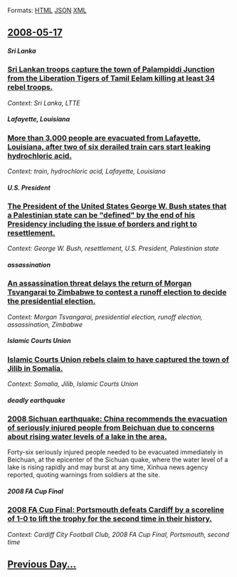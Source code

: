 
Formats: [HTML](2008/05/17/index.html)  [JSON](2008/05/17/index.json)  [XML](2008/05/17/index.xml)  

## [2008-05-17](/news/2008/05/17/index.md)

##### Sri Lanka
### [ Sri Lankan troops capture the town of Palampiddi Junction from the Liberation Tigers of Tamil Eelam killing at least 34 rebel troops. ](/news/2008/05/17/sri-lankan-troops-capture-the-town-of-palampiddi-junction-from-the-liberation-tigers-of-tamil-eelam-killing-at-least-34-rebel-troops.md)
_Context: Sri Lanka, LTTE_

##### Lafayette, Louisiana
### [ More than 3,000 people are evacuated from Lafayette, Louisiana, after two of six derailed train cars start leaking hydrochloric acid. ](/news/2008/05/17/more-than-3-000-people-are-evacuated-from-lafayette-louisiana-after-two-of-six-derailed-train-cars-start-leaking-hydrochloric-acid.md)
_Context: train, hydrochloric acid, Lafayette, Louisiana_

##### U.S. President
### [ The President of the United States George W. Bush states that a Palestinian state can be "defined" by the end of his Presidency including the issue of borders and right to resettlement. ](/news/2008/05/17/the-president-of-the-united-states-george-w-bush-states-that-a-palestinian-state-can-be-defined-by-the-end-of-his-presidency-including-t.md)
_Context: George W. Bush, resettlement, U.S. President, Palestinian state_

##### assassination
### [ An assassination threat delays the return of Morgan Tsvangarai to Zimbabwe to contest a runoff election to decide the presidential election. ](/news/2008/05/17/an-assassination-threat-delays-the-return-of-morgan-tsvangarai-to-zimbabwe-to-contest-a-runoff-election-to-decide-the-presidential-election.md)
_Context: Morgan Tsvangarai, presidential election, runoff election, assassination, Zimbabwe_

##### Islamic Courts Union
### [ Islamic Courts Union rebels claim to have captured the town of Jilib in Somalia. ](/news/2008/05/17/islamic-courts-union-rebels-claim-to-have-captured-the-town-of-jilib-in-somalia.md)
_Context: Somalia, Jilib, Islamic Courts Union_

##### deadly earthquake
### [ 2008 Sichuan earthquake: China recommends the evacuation of seriously injured people from Beichuan due to concerns about rising water levels of a lake in the area. ](/news/2008/05/17/2008-sichuan-earthquake-china-recommends-the-evacuation-of-seriously-injured-people-from-beichuan-due-to-concerns-about-rising-water-level.md)
Forty-six seriously injured people needed to be evacuated immediately in Beichuan, at the epicenter of the Sichuan quake, where the water level of a lake is rising rapidly and may burst at any time, Xinhua news agency reported, quoting warnings from soldiers at the site.

##### 2008 FA Cup Final
### [ 2008 FA Cup Final: Portsmouth defeats Cardiff by a scoreline of 1-0 to lift the trophy for the second time in their history. ](/news/2008/05/17/2008-fa-cup-final-portsmouth-defeats-cardiff-by-a-scoreline-of-1-0-to-lift-the-trophy-for-the-second-time-in-their-history.md)
_Context: Cardiff City Football Club, 2008 FA Cup Final, Portsmouth, second time_

## [Previous Day...](/news/2008/05/16/index.md)

